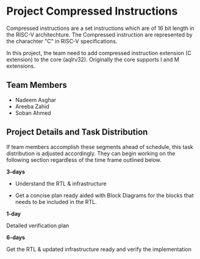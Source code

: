 # Project Compressed Instructions

Compressed instructions are a set instructions which are of 16 bit length in the RISC-V architechture. The Compressed instruction are represented by the charachter "C" in RISC-V specifications.

In this project, the team need to add compressed instruction extension (C extension) to the core (aqlrv32). Originally the core supports I and M extensions.

## Team Members

*   Nadeem Asghar
*   Areeba Zahid
*   Soban Ahmed

## Project Details and Task Distribution
If team members accomplish these segments ahead of schedule, this task distribution is adjusted accordingly. They can begin working on the following section regardless of the time frame outlined below.

**3-days**

*   Understand the RTL & infrastructure

*   Get a concise plan ready aided with Block Diagrams for the blocks that needs to be included in the RTL.

**1-day**





Detailed verification plan

**6-days**

Get the RTL & updated infrastructure ready and verify the implementation